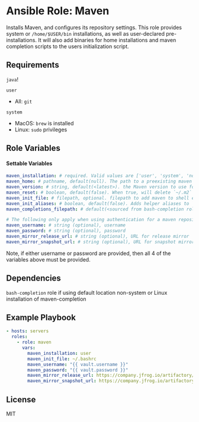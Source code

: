 # Ansible Role: Maven

Installs Maven, and configures its repository settings. This role provides system or `/home/$USER/bin` installations, as well as user-declared pre-installations. It will also add binaries for home installations and maven completion scripts to the users initialization script.

## Requirements

`java`!

`user`
  - All: `git`

`system`
  - MacOS: `brew` is installed
  - Linux: `sudo` privileges


## Role Variables

#### Settable Variables
```yaml
maven_installation: # required. Valid values are ['user', 'system', 'none'].
maven_home: # pathname, default(null). The path to a preexisting maven installation. Only used when `maven_installation=none`.
maven_version: # string, default(<latest>). the Maven version to use for a user installation. Only used when `maven_installation=user`.
maven_reset: # boolean, default(false). When true, will delete `~/.m2` when true and preexisting maven user installation.
maven_init_file: # filepath, optional. filepath to add maven to shell environment when not a system installation. also includes optional maven aliases when `maven_init_aliases=true`
maven_init_aliases: # boolean, default(false). Adds helper aliases to `maven_init_file`
maven_completions_filepath: # default(<sourced from bash-completion role>). filepath to install maven bash completion script to. Requires override if performing a user installation.

# The following only apply when using authentication for a maven repository
maven_username: # string (optional), username
maven_password: # string (optional), password
maven_mirror_release_url: # string (optional), URL for release mirror
maven_mirror_snapshot_url: # string (optional), URL for snapshot mirror
```

Note, if either username or password are provided, then all 4 of the variables above must be provided.

## Dependencies

`bash-completion` role if using default location non-system or Linux installation of maven-completion

## Example Playbook
```yaml
- hosts: servers
  roles:
    - role: maven
      vars:
        maven_installation: user
        maven_init_file: ~/.bashrc
        maven_username: "{{ vault.username }}"
        maven_password: "{{ vault.password }}"
        maven_mirror_release_url: https://company.jfrog.io/artifactory/libs-release
        maven_mirror_snapshot_url: https://company.jfrog.io/artifactory/libs-snapshot
```

## License

MIT
